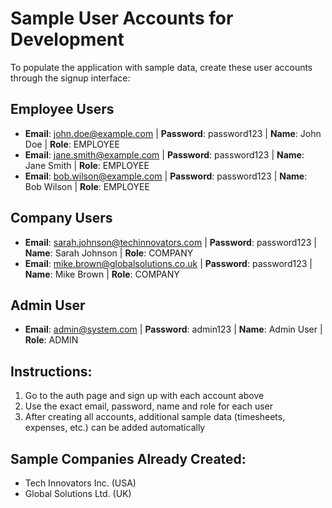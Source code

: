 # Sample User Accounts for Development

To populate the application with sample data, create these user accounts through the signup interface:

## Employee Users
- **Email**: john.doe@example.com | **Password**: password123 | **Name**: John Doe | **Role**: EMPLOYEE
- **Email**: jane.smith@example.com | **Password**: password123 | **Name**: Jane Smith | **Role**: EMPLOYEE  
- **Email**: bob.wilson@example.com | **Password**: password123 | **Name**: Bob Wilson | **Role**: EMPLOYEE

## Company Users
- **Email**: sarah.johnson@techinnovators.com | **Password**: password123 | **Name**: Sarah Johnson | **Role**: COMPANY
- **Email**: mike.brown@globalsolutions.co.uk | **Password**: password123 | **Name**: Mike Brown | **Role**: COMPANY

## Admin User
- **Email**: admin@system.com | **Password**: admin123 | **Name**: Admin User | **Role**: ADMIN

## Instructions:
1. Go to the auth page and sign up with each account above
2. Use the exact email, password, name and role for each user
3. After creating all accounts, additional sample data (timesheets, expenses, etc.) can be added automatically

## Sample Companies Already Created:
- Tech Innovators Inc. (USA)
- Global Solutions Ltd. (UK)